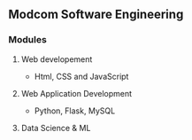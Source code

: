 ## Modcom Software Engineering

### Modules
1. Web developement
    - Html, CSS and JavaScript

2. Web Application Development
    - Python, Flask, MySQL

3.  Data Science & ML
